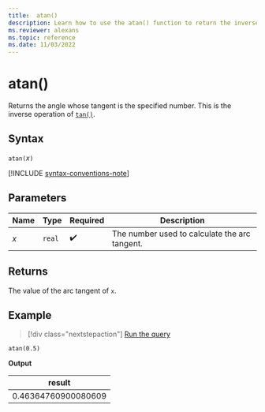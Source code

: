 ```yaml
---
title:  atan()
description: Learn how to use the atan() function to return the inverse operation of tan().
ms.reviewer: alexans
ms.topic: reference
ms.date: 11/03/2022
---
```

# atan()

Returns the angle whose tangent is the specified number. This is the inverse operation of [`tan()`](tan-function.md).

## Syntax

`atan(`*x*`)`

[!INCLUDE [syntax-conventions-note](../includes/syntax-conventions-note.md)]

## Parameters

| Name | Type | Required | Description |
|--|--|--|--|
| *x* | `real` |  :heavy_check_mark: | The number used to calculate the arc tangent.|

## Returns

The value of the arc tangent of `x`.

## Example

> [!div class="nextstepaction"]
> <a href="https://dataexplorer.azure.com/clusters/help/databases/Samples?query=H4sIAAAAAAAAAysoyswrUShKLS7NKbFNLEnM0zDQM9UEACNi3wIWAAAA" target="_blank">Run the query</a>

```kusto
atan(0.5)
```

**Output**

|result|
|---|
|0.46364760900080609|
